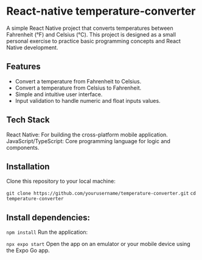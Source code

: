 # React-native temperature-converter
 
A simple React Native project that converts temperatures between Fahrenheit (°F) and Celsius (°C). This project is designed as a small personal exercise to practice basic programming concepts and React Native development.

## Features
* Convert a temperature from Fahrenheit to Celsius.
* Convert a temperature from Celsius to Fahrenheit.
* Simple and intuitive user interface.
* Input validation to handle numeric and float inputs values.

## Tech Stack
React Native: For building the cross-platform mobile application.
JavaScript/TypeScript: Core programming language for logic and components.

## Installation
Clone this repository to your local machine:
 
`git clone https://github.com/yourusername/temperature-converter.git`
`cd temperature-converter`

## Install dependencies:
`npm install`
Run the application:
 
`npx expo start`
Open the app on an emulator or your mobile device using the Expo Go app.
